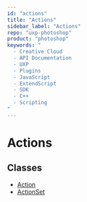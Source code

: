 ```yaml
---
id: "actions"
title: "Actions"
sidebar_label: "Actions"
repo: "uxp-photoshop"
product: "photoshop"
keywords: "
  - Creative Cloud
  - API Documentation
  - UXP
  - Plugins
  - JavaScript
  - ExtendScript
  - SDK
  - C++
  - Scripting
"
---
```


# Actions

## Classes

- [Action](/ps_reference/classes/action/)
- [ActionSet](/ps_reference/classes/actionset/)
